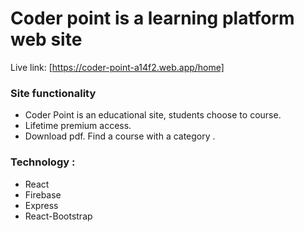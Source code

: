 # Coder point is a learning platform web site

Live link: [https://coder-point-a14f2.web.app/home]

### Site functionality

* Coder Point is an educational site, students choose to course.
* Lifetime premium access.
* Download pdf. Find a course with a category .

### Technology : 
* React
* Firebase
* Express
* React-Bootstrap

